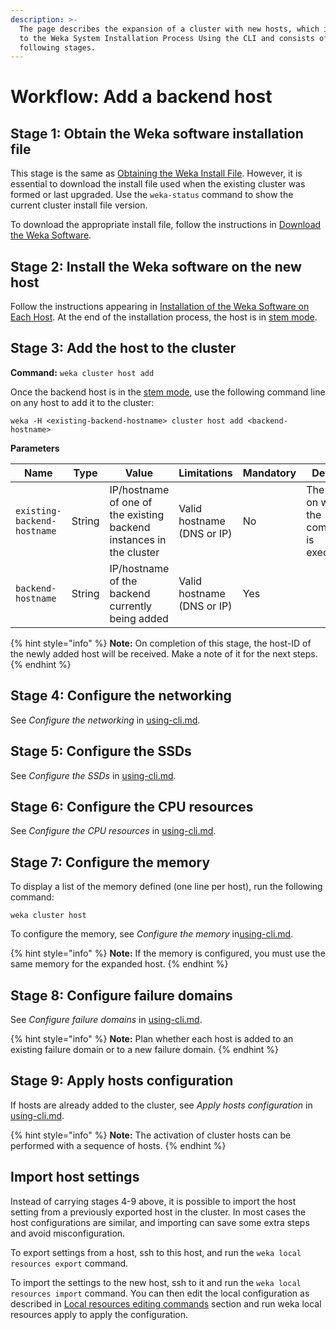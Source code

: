 ```yaml
---
description: >-
  The page describes the expansion of a cluster with new hosts, which is similar
  to the Weka System Installation Process Using the CLI and consists of the
  following stages.
---
```


# Workflow: Add a backend host

## Stage 1: Obtain the Weka software installation file

This stage is the same as [Obtaining the Weka Install File](../../install/bare-metal/obtaining-the-weka-install-file.md). However, it is essential to download the install file used when the existing cluster was formed or last upgraded. Use the `weka-status` command to show the current cluster install file version.

To download the appropriate install file, follow the instructions in [Download the Weka Software](../../install/bare-metal/obtaining-the-weka-install-file.md#step-2-download-the-weka-software).

## Stage 2: Install the Weka software on the new host

Follow the instructions appearing in [Installation of the Weka Software on Each Host](../../install/bare-metal/using-cli.md#stage-1-installation-of-the-weka-software-on-each-host). At the end of the installation process, the host is in [stem mode](../../overview/glossary.md#stem-mode).

## Stage 3: Add the host to the cluster

**Command:** `weka cluster host add`

Once the backend host is in the [stem mode](../../overview/glossary.md#stem-mode), use the following command line on any host to add it to the cluster:

```
weka -H <existing-backend-hostname> cluster host add <backend-hostname>
```

**Parameters**

| **Name**                    | **Type** | **Value**                                                           | **Limitations**            | **Mandatory** | **Default**                               |
| --------------------------- | -------- | ------------------------------------------------------------------- | -------------------------- | ------------- | ----------------------------------------- |
| `existing-backend-hostname` | String   | IP/hostname of one of the existing backend instances in the cluster | Valid hostname (DNS or IP) | No            | The host on which the command is executed |
| `backend-hostname`          | String   | IP/hostname of the backend currently being added                    | Valid hostname (DNS or IP) | Yes           |                                           |

{% hint style="info" %}
**Note:** On completion of this stage, the host-ID of the newly added host will be received. Make a note of it for the next steps.
{% endhint %}

## Stage 4: Configure the networking

See _Configure the networking_ in [using-cli.md](../../install/bare-metal/using-cli.md "mention").

## Stage 5: Configure the SSDs

See _Configure the SSDs_ in [using-cli.md](../../install/bare-metal/using-cli.md "mention").

## Stage 6: Configure the CPU resources

See _Configure the CPU resources_ in [using-cli.md](../../install/bare-metal/using-cli.md "mention").

## Stage 7: Configure the memory

To display a list of the memory defined (one line per host), run the following command:

`weka cluster host`

To configure the memory, see _Configure the memory_ in[using-cli.md](../../install/bare-metal/using-cli.md "mention").

{% hint style="info" %}
**Note:** If the memory is configured, you must use the same memory for the expanded host.
{% endhint %}

## Stage 8: Configure failure domains

See _Configure failure domains_ in [using-cli.md](../../install/bare-metal/using-cli.md "mention").

{% hint style="info" %}
**Note:** Plan whether each host is added to an existing failure domain or to a new failure domain.
{% endhint %}

## Stage 9: Apply hosts configuration

If hosts are already added to the cluster, see _Apply hosts configuration_ in [using-cli.md](../../install/bare-metal/using-cli.md "mention").

{% hint style="info" %}
**Note:** The activation of cluster hosts can be performed with a sequence of hosts.
{% endhint %}

## Import host settings

Instead of carrying stages 4-9 above, it is possible to import the host setting from a previously exported host in the cluster. In most cases the host configurations are similar, and importing can save some extra steps and avoid misconfiguration.

To export settings from a host, ssh to this host, and run the `weka local resources export` command.&#x20;

To import the settings to the new host, ssh to it and run the `weka local resources import` command. You can then edit the local configuration as described in [Local resources editing commands](expansion-of-specific-resources.md#local-resources-editing-commands) section and run weka local resources apply to apply the configuration.

